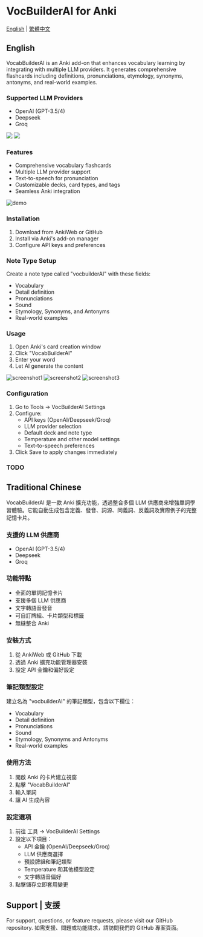 # VocBuilderAI for Anki

[English](#english) | [繁體中文](#traditional-chinese)

## English

VocabBuilderAI is an Anki add-on that enhances vocabulary learning by integrating with multiple LLM providers. It generates comprehensive flashcards including definitions, pronunciations, etymology, synonyms, antonyms, and real-world examples.

### Supported LLM Providers
- OpenAI (GPT-3.5/4)
- Deepseek
- Groq

![](media/dictionary.png)
![](media/webster.png)

### Features
- Comprehensive vocabulary flashcards
- Multiple LLM provider support
- Text-to-speech for pronunciation
- Customizable decks, card types, and tags
- Seamless Anki integration

![demo](media/vocAI-demo-1.gif)

### Installation
1. Download from AnkiWeb or GitHub
2. Install via Anki's add-on manager
3. Configure API keys and preferences

### Note Type Setup
Create a note type called "vocbuilderAI" with these fields:
- Vocabulary
- Detail definition
- Pronunciations
- Sound
- Etymology, Synonyms, and Antonyms
- Real-world examples

### Usage
1. Open Anki's card creation window
2. Click "VocabBuilderAI"
3. Enter your word
4. Let AI generate the content

![screenshot1](media/sceenshot-1.png)
![screenshot2](media/sceenshot-2.png)
![screenshot3](media/sceenshot-3.png)

### Configuration
1. Go to Tools -> VocBuilderAI Settings
2. Configure:
   - API keys (OpenAI/Deepseek/Groq)
   - LLM provider selection
   - Default deck and note type
   - Temperature and other model settings
   - Text-to-speech preferences
3. Click Save to apply changes immediately

### TODO

## Traditional Chinese

VocabBuilderAI 是一款 Anki 擴充功能，透過整合多個 LLM 供應商來增強單詞學習體驗。它能自動生成包含定義、發音、詞源、同義詞、反義詞及實際例子的完整記憶卡片。

### 支援的 LLM 供應商
- OpenAI (GPT-3.5/4)
- Deepseek
- Groq

### 功能特點
- 全面的單詞記憶卡片
- 支援多個 LLM 供應商
- 文字轉語音發音
- 可自訂牌組、卡片類型和標籤
- 無縫整合 Anki

### 安裝方式
1. 從 AnkiWeb 或 GitHub 下載
2. 透過 Anki 擴充功能管理器安裝
3. 設定 API 金鑰和偏好設定

### 筆記類型設定
建立名為 "vocbuilderAI" 的筆記類型，包含以下欄位：
- Vocabulary
- Detail definition
- Pronunciations
- Sound
- Etymology, Synonyms and Antonyms
- Real-world examples

### 使用方法
1. 開啟 Anki 的卡片建立視窗
2. 點擊 "VocabBuilderAI"
3. 輸入單詞
4. 讓 AI 生成內容

### 設定選項
1. 前往 工具 -> VocBuilderAI Settings
2. 設定以下項目：
   - API 金鑰 (OpenAI/Deepseek/Groq)
   - LLM 供應商選擇
   - 預設牌組和筆記類型
   - Temperature 和其他模型設定
   - 文字轉語音偏好
3. 點擊儲存立即套用變更

## Support | 支援
For support, questions, or feature requests, please visit our GitHub repository.
如需支援、問題或功能請求，請訪問我們的 GitHub 專案頁面。